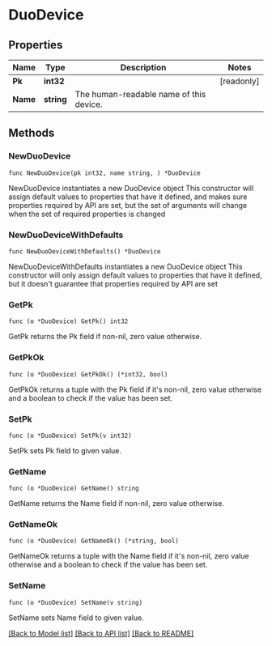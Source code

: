 # DuoDevice

## Properties

Name | Type | Description | Notes
------------ | ------------- | ------------- | -------------
**Pk** | **int32** |  | [readonly] 
**Name** | **string** | The human-readable name of this device. | 

## Methods

### NewDuoDevice

`func NewDuoDevice(pk int32, name string, ) *DuoDevice`

NewDuoDevice instantiates a new DuoDevice object
This constructor will assign default values to properties that have it defined,
and makes sure properties required by API are set, but the set of arguments
will change when the set of required properties is changed

### NewDuoDeviceWithDefaults

`func NewDuoDeviceWithDefaults() *DuoDevice`

NewDuoDeviceWithDefaults instantiates a new DuoDevice object
This constructor will only assign default values to properties that have it defined,
but it doesn't guarantee that properties required by API are set

### GetPk

`func (o *DuoDevice) GetPk() int32`

GetPk returns the Pk field if non-nil, zero value otherwise.

### GetPkOk

`func (o *DuoDevice) GetPkOk() (*int32, bool)`

GetPkOk returns a tuple with the Pk field if it's non-nil, zero value otherwise
and a boolean to check if the value has been set.

### SetPk

`func (o *DuoDevice) SetPk(v int32)`

SetPk sets Pk field to given value.


### GetName

`func (o *DuoDevice) GetName() string`

GetName returns the Name field if non-nil, zero value otherwise.

### GetNameOk

`func (o *DuoDevice) GetNameOk() (*string, bool)`

GetNameOk returns a tuple with the Name field if it's non-nil, zero value otherwise
and a boolean to check if the value has been set.

### SetName

`func (o *DuoDevice) SetName(v string)`

SetName sets Name field to given value.



[[Back to Model list]](../README.md#documentation-for-models) [[Back to API list]](../README.md#documentation-for-api-endpoints) [[Back to README]](../README.md)


